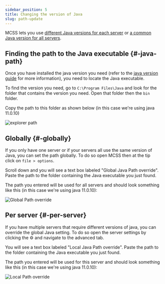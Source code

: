 ```yaml
---
sidebar_position: 5
title: Changing the version of Java
slug: path-update
---
```


MCSS lets you use [different Java versions for each server](#per-server--per-server) or [a common Java version for all servers](#globally--globally).

<!-- TODO: Explain how to **get** the path -->
<!-- TODO: Explain how to **set** the path -->

## Finding the path to the Java executable {#-java-path}

Once you have installed the java version you need (refer to the [java version guide](/docs/guides/java-version) for more information), you need to locate the Java executable.

To find the version you need, go to `C:\Program Files\Java` and look for the folder that contains the version you need. Open that folder then the `bin` folder. 

Copy the path to this folder as shown below (in this case we're using java 11.0.10)

![explorer path](/img/guides/java-path/explorer.png)

## Globally {#-globally}

If you only have one server or if your servers all use the same version of Java, you can set the path globally.
To do so open MCSS then at the tip click on `file > options`.

Scroll down and you will see a text box labeled "Global Java Path override". Paste the path to the folder containing the Java executable you just found.

The path you entered will be used for all servers and should look something like this (in this case we're using java 11.0.10):

<div style={{textAlign: 'center'}}>
  <img src="/img/guides/java-path/java-path-override.png" alt="Global Path override"/>
</div>


## Per server {#-per-server}
If you have multiple servers that require different versions of java, you can override the global Java setting. To do so open the server settings by clicking the ⚙️ and navigate to the advanced tab. 

You will see a text box labeled "Local Java Path override". Paste the path to the folder containing the Java executable you just found.

The path you entered will be used for this server and should look something like this (in this case we're using java 11.0.10):

<div style={{textAlign: 'center'}}>
  <img src="/img/guides/java-path/local-path-override.png" alt="Local Path override"/>
</div>

